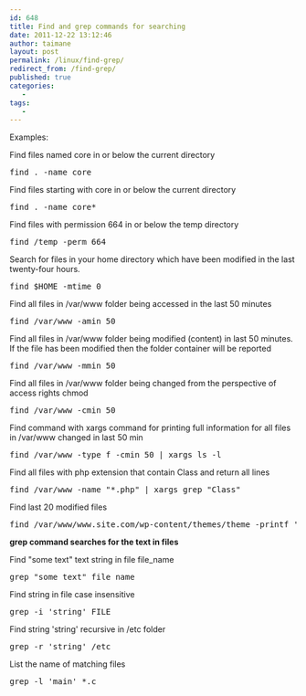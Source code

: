 ```yaml
---
id: 648
title: Find and grep commands for searching
date: 2011-12-22 13:12:46
author: taimane
layout: post
permalink: /linux/find-grep/
redirect_from: /find-grep/
published: true
categories:
   -
tags:
   -
---
```

Examples:

Find files named core in or below the current directory

<pre>find . -name core</pre>

Find files starting with core in or below the current directory

<pre>find . -name core*</pre>

Find files with permission 664 in or below the temp directory

<pre>find /temp -perm 664</pre>

Search for files in your home directory which have been modified in the last twenty-four hours.

<pre>find $HOME -mtime 0</pre>

Find all files in /var/www folder being accessed in the last 50 minutes

<pre>find /var/www -amin 50</pre>

Find all files in /var/www folder being modified (content) in last 50 minutes. If the file has been modified then the folder container will be reported

<pre>find /var/www -mmin 50</pre>

Find all files in /var/www folder being changed from the perspective of access rights chmod

<pre>find /var/www -cmin 50</pre>

Find command with xargs command for printing full information for all files in /var/www changed in last 50 min

<pre>find /var/www -type f -cmin 50 | xargs ls -l</pre>

Find all files with php extension that contain Class and return all lines

<pre>find /var/www -name "*.php" | xargs grep "Class"</pre>

Find last 20 modified files

<pre>find /var/www/www.site.com/wp-content/themes/theme -printf '%T+ %p\n' | sort -r | head -20</pre>





<strong>grep command searches for the text in files</strong>



Find "some text" text string in file file_name

<pre>grep "some text" file_name</pre>

Find string in file case insensitive

<pre>grep -i 'string' FILE</pre>

Find string 'string' recursive in /etc folder

<pre>grep -r 'string' /etc</pre>

List the name of matching files

<pre>grep -l 'main' *.c</pre>








